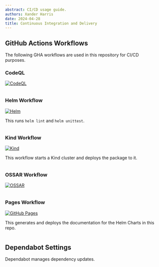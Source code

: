 ```yaml
---
abstract: CI/CD usage guide.
authors: Xander Harris
date: 2024-04-28
title: Continuous Integration and Delivery
---
```


## GitHub Actions Workflows

The following GHA workflows are used in this repository for CI/CD purposes.

### CodeQL

[![CodeQL](https://img.shields.io/github/actions/workflow/status/edwardtheharris/helm-storage-classes/codeql.yml?branch=main&style=flat-square&logoSize=auto&logo=githubactions)](https://github.com/edwardtheharris/helm-storage-classes/actions/workflows/codeql.yml)

```{autoyaml} .github/workflows/codeql.yml
```

### Helm Workflow

[![Helm](https://img.shields.io/github/actions/workflow/status/edwardtheharris/helm-storage-classes/helm.yml?branch=main&style=flat-square&logo=helm&logoColor=%230F1689&logoSize=auto&label=helm)](https://github.com/edwardtheharris/helm-storage-classes/actions/workflows/helm.yml)

This runs `helm lint` and `helm unittest`.

```{autoyaml} .github/workflows/helm.yml
```

### Kind Workflow

[![Kind](https://img.shields.io/github/actions/workflow/status/edwardtheharris/helm-storage-classes/kind.yml?branch=main&style=flat-square&logo=kubernetes&logoColor=%23326CE5&logoSize=auto&label=Kind)](https://github.com/edwardtheharris/helm-storage-classes/actions/workflows/kind.yml)

This workflow starts a Kind cluster and deploys the package to it.

```{autoyaml} .github/workflows/kind.yml
```

### OSSAR Workflow

[![OSSAR](https://img.shields.io/github/actions/workflow/status/edwardtheharris/helm-storage-classes/ossar.yml?branch=main&style=flat-square&logo=githubactions&logoColor=%230F1689&logoSize=auto&label=OSSAR)](https://github.com/edwardtheharris/helm-storage-classes/actions/workflows/ossar.yml)

```{autoyaml} .github/workflows/ossar.yml
```

### Pages Workflow

[![GitHub Pages](https://img.shields.io/github/actions/workflow/status/edwardtheharris/helm-storage-classes/ossar.yml?branch=main&style=flat-square&logo=githubpages&logoColor=%23222222&logoSize=auto&label=GitHub%20Pages)](https://github.com/edwardtheharris/helm-storage-classes/actions/workflows/pages.yml)

This generates and deploys the documentation for the Helm Charts in this repo.

```{autoyaml} .github/workflows/pages.yml
```

## Dependabot Settings

Dependabot manages dependency updates.

```{autoyaml} .github/dependabot.yml
```

